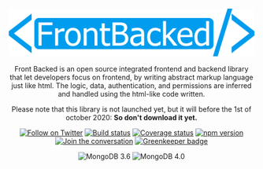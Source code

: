 <p align="center">
    <img alt="Front Backed" src="https://github.com/cyberockvalley/frontbacked/raw/master/assets/logo.png" width="500" />
  </a>
</p>

<p align="center">
  Front Backed is an open source integrated frontend and backend library that let developers focus on frontend, by writing abstract markup language just like html. The logic, data, authentication, and permissions are inferred and handled using the html-like code written.
</p>

<p align="center">
  Please note that this library is not launched yet, but it will before the 1st of october 2020: <b>So don't download it yet.</b>
</p>


<p align="center">
    <a href="https://twitter.com/intent/follow?screen_name=parseplatform"><img alt="Follow on Twitter" src="https://img.shields.io/twitter/follow/parseplatform?style=social&label=Follow"></a>
  <a href="https://travis-ci.org/cyberockvalley/frontbacked"><img alt="Build status" src="https://img.shields.io/travis/cyberockvalley/frontbacked/master.svg?style=flat"></a>
    <a href="https://codecov.io/github/cyberockvalley/frontbacked?branch=master"><img alt="Coverage status" src="https://img.shields.io/codecov/c/github/cyberockvalley/frontbacked/master.svg"></a>
    <a href="https://www.npmjs.com/package/parse-server"><img alt="npm version" src="https://img.shields.io/npm/v/parse-server.svg?style=flat"></a>
    <a href="https://community.parseplatform.org/"><img alt="Join the conversation" src="https://img.shields.io/discourse/https/community.parseplatform.org/topics.svg"></a>
    <a href="https://greenkeeper.io/"><img alt="Greenkeeper badge" src="https://badges.greenkeeper.io/cyberockvalley/frontbacked.svg"></a>
</p>

<p align="center">
    <img alt="MongoDB 3.6" src="https://img.shields.io/badge/mongodb-3.6-green.svg?logo=mongodb&style=flat">
    <img alt="MongoDB 4.0" src="https://img.shields.io/badge/mongodb-4.0-green.svg?logo=mongodb&style=flat">
</p>